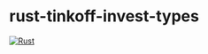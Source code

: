 # rust-tinkoff-invest-types

[![Rust](https://github.com/WatchDG/rust-tinkoff-invest-types/actions/workflows/rust.yml/badge.svg?branch=main)](https://github.com/WatchDG/rust-tinkoff-invest-types/actions/workflows/rust.yml)